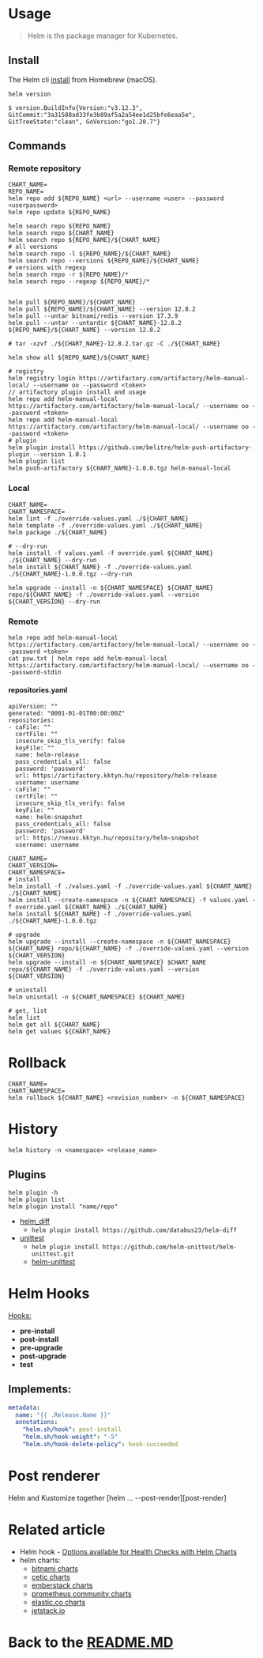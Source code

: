 # Usage

> Helm is the package manager for Kubernetes.

## Install

The Helm cli [install][helm_install] from Homebrew (macOS).

```shell
helm version

$ version.BuildInfo{Version:"v3.12.3", GitCommit:"3a31588ad33fe3b89af5a2a54ee1d25bfe6eaa5e", GitTreeState:"clean", GoVersion:"go1.20.7"}
```

## Commands

### Remote repository

```shell
CHART_NAME=
REPO_NAME=
helm repo add ${REPO_NAME} <url> --username <user> --password <userpassword>
helm repo update ${REPO_NAME}

helm search repo ${REPO_NAME}
helm search repo ${CHART_NAME}
helm search repo ${REPO_NAME}/${CHART_NAME}
# all versions
helm search repo -l ${REPO_NAME}/${CHART_NAME}
helm search repo --versions ${REPO_NAME}/${CHART_NAME}
# versions with regexp
helm search repo -r ${REPO_NAME}/*
helm search repo --regexp ${REPO_NAME}/*


helm pull ${REPO_NAME}/${CHART_NAME}
helm pull ${REPO_NAME}/${CHART_NAME} --version 12.8.2
helm pull --untar bitnami/redis --version 17.3.9
helm pull --untar --untardir ${CHART_NAME}-12.8.2 ${REPO_NAME}/${CHART_NAME} --version 12.8.2

# tar -xzvf ./${CHART_NAME}-12.8.2.tar.gz -C ./${CHART_NAME}

helm show all ${REPO_NAME}/${CHART_NAME}

# registry
helm registry login https://artifactory.com/artifactory/helm-manual-local/ --username oo --password <token>
// artifactory plugin install and usage
helm repo add helm-manual-local https://artifactory.com/artifactory/helm-manual-local/ --username oo --password <token>
helm repo add helm-manual-local https://artifactory.com/artifactory/helm-manual-local/ --username oo --password <token>
# plugin
helm plugin install https://github.com/belitre/helm-push-artifactory-plugin --version 1.0.1
helm plugin list
helm push-artifactory ${CHART_NAME}-1.0.0.tgz helm-manual-local
```

### Local

```shell
CHART_NAME=
CHART_NAMESPACE=
helm lint -f ./override-values.yaml ./${CHART_NAME}
helm template -f ./override-values.yaml ./${CHART_NAME}
helm package ./${CHART_NAME}

# --dry-run
helm install -f values.yaml -f override.yaml ${CHART_NAME} ./${CHART_NAME} --dry-run
helm install ${CHART_NAME} -f ./override-values.yaml ./${CHART_NAME}-1.0.0.tgz --dry-run

helm upgrade --install -n ${CHART_NAMESPACE} ${CHART_NAME} repo/${CHART_NAME} -f ./override-values.yaml --version ${CHART_VERSION} --dry-run
```

### Remote

```shell
helm repo add helm-manual-local https://artifactory.com/artifactory/helm-manual-local/ --username oo --password <token>
cat psw.txt | helm repo add helm-manual-local https://artifactory.com/artifactory/helm-manual-local/ --username oo --password-stdin
```

#### repositories.yaml

```shell
apiVersion: ""
generated: "0001-01-01T00:00:00Z"
repositories:
- caFile: ""
  certFile: ""
  insecure_skip_tls_verify: false
  keyFile: ""
  name: helm-release
  pass_credentials_all: false
  password: 'password'
  url: https://artifactory.kktyn.hu/repository/helm-release
  username: username
- caFile: ""
  certFile: ""
  insecure_skip_tls_verify: false
  keyFile: ""
  name: helm-snapshot
  pass_credentials_all: false
  password: 'password'
  url: https://nexus.kktyn.hu/repository/helm-snapshot
  username: username
```

```shell
CHART_NAME=
CHART_VERSION=
CHART_NAMESPACE=
# install
helm install -f ./values.yaml -f ./override-values.yaml ${CHART_NAME} ./${CHART_NAME}
helm install --create-namespace -n ${CHART_NAMESPACE} -f values.yaml -f override.yaml ${CHART_NAME} ./${CHART_NAME}
helm install ${CHART_NAME} -f ./override-values.yaml ./${CHART_NAME}-1.0.0.tgz

# upgrade
helm upgrade --install --create-namespace -n ${CHART_NAMESPACE} ${CHART_NAME} repo/${CHART_NAME} -f ./override-values.yaml --version ${CHART_VERSION}
helm upgrade --install -n ${CHART_NAMESPACE} $CHART_NAME repo/${CHART_NAME} -f ./override-values.yaml --version ${CHART_VERSION}

# uninstall
helm unisntall -n ${CHART_NAMESPACE} ${CHART_NAME}

# get, list
helm list
helm get all ${CHART_NAME}
helm get values ${CHART_NAME}
```

# Rollback

```shell
CHART_NAME=
CHART_NAMESPACE=
helm rollback ${CHART_NAME} <revision_number> -n ${CHART_NAMESPACE}
```

# History

```shell
helm history -n <namespace> <release_name>
```

## Plugins

```shell
helm plugin -h
helm plugin list
helm plugin install "name/repo"
```

* [helm_diff][helm_diff]
    * `helm plugin install https://github.com/databus23/helm-diff`
* [unittest][unittest]
    * `helm plugin install https://github.com/helm-unittest/helm-unittest.git`
    * [helm-unittest][helm_plugin_unittest]

# Helm Hooks

[Hooks:][helm_hooks]

* **pre-install**
* **post-install**
* **pre-upgrade**
* **post-upgrade**
* **test**

## Implements:

```yaml
metadata:
  name: "{{ .Release.Name }}"
  annotations:
    "helm.sh/hook": post-install
    "helm.sh/hook-weight": "-5"
    "helm.sh/hook-delete-policy": hook-succeeded
```

# Post renderer

Helm and Kustomize together [helm ... --post-render][post-render]

# Related article

* Helm hook - [Options available for Health Checks with Helm Charts][helm_hooks]
* helm charts:
    * [bitnami charts][bitnami_charts]
    * [cetic charts][cetic_charts]
    * [emberstack charts][emberstack_charts]
    * [prometheus community charts][prometheus_community_charts]
    * [elastic.co charts][elastic_charts]
    * [jetstack.io][jetstack_charts]

# Back to the [README.MD][readme]

[readme]:<../README.MD>

[helm_install]:<https://helm.sh/docs/intro/install/>

[helm_hooks]:<https://chrisharwell94.medium.com/options-available-for-health-checks-with-helm-charts-b139f26f70aa>

[post_render]:<https://github.com/thomastaylor312/advanced-helm-demos/tree/master/post-render>

[helm_diff]:<https://github.com/databus23/helm-diff>

[unittest]:<https://github.com/helm-unittest/helm-unittest>

[cetic_charts]:<https://github.com/cetic/helm-charts>

[bitnami_charts]:<https://charts.bitnami.com/bitnami>

[emberstack_charts]:<https://github.com/emberstack/helm-charts>

[prometheus_community_charts]:<https://github.com/prometheus-community/helm-charts/tree/main/charts>

[elastic_charts]:<https://helm.elastic.co>

[jetstack_charts]:<https://charts.jetstack.io>

[helm_plugin_unittest]:<https://github.com/helm-unittest/helm-unittest>

